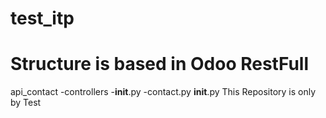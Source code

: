 # test_itp
# Structure is based in Odoo RestFull
api_contact
  -controllers
    -__init__.py
    -contact.py
  __init__.py
This Repository is only by Test
